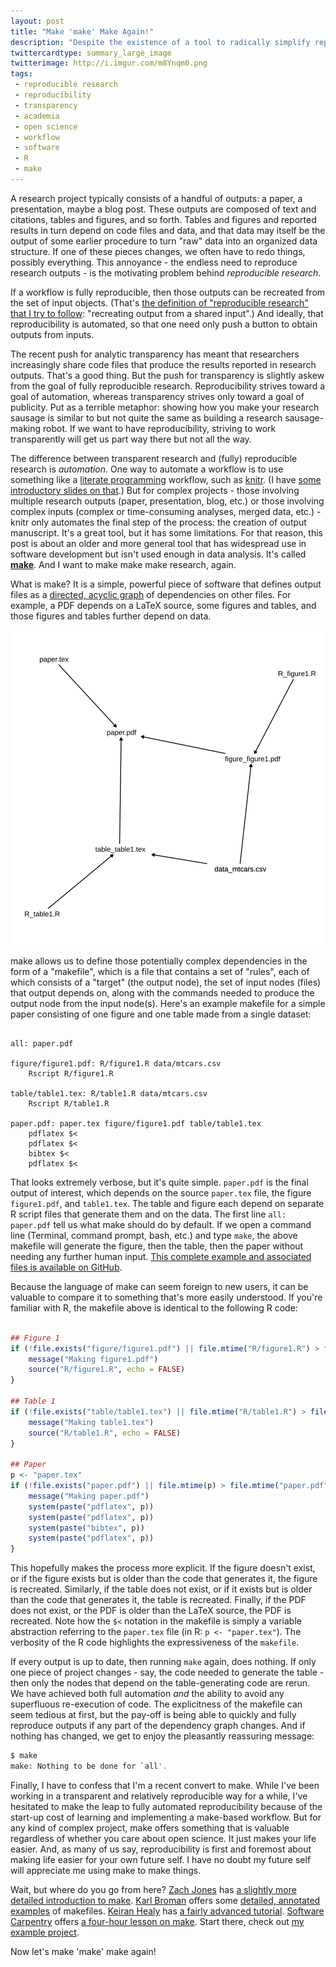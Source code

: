```yaml
---
layout: post
title: "Make 'make' Make Again!"
description: "Despite the existence of a tool to radically simplify reproducibility and avoid the hassle of re-running computational procedures, we rarely use it. Let's make 'make' make (things) again! #MMMA"
twittercardtype: summary_large_image
twitterimage: http://i.imgur.com/m8Ynqm0.png
tags:
 - reproducible research
 - reproducibility
 - transparency
 - academia
 - open science
 - workflow
 - software
 - R 
 - make
---
```


A research project typically consists of a handful of outputs: a paper, a presentation, maybe a blog post. These outputs are composed of text and citations, tables and figures, and so forth. Tables and figures and reported results in turn depend on code files and data, and that data may itself be the output of some earlier procedure to turn "raw" data into an organized data structure. If one of these pieces changes, we often have to redo things, possibly everything. This annoyance - the endless need to reproduce research outputs - is the motivating problem behind *reproducible research*.

If a workflow is fully reproducible, then those outputs can be recreated from the set of input objects. (That's [the definition of "reproducible research" that I try to follow](http://thomasleeper.com/2015/05/open-science-language/): "recreating output from a shared input".) And ideally, that reproducibility is automated, so that one need only push a button to obtain outputs from inputs.

The recent push for analytic transparency has meant that researchers increasingly share code files that produce the results reported in research outputs. That's a good thing. But the push for transparency is slightly askew from the goal of fully reproducible research. Reproducibility strives toward a goal of automation, whereas transparency strives only toward a goal of publicity. Put as a terrible metaphor: showing how you make your research sausage is similar to but not quite the same as building a research sausage-making robot. If we want to have reproducibility, striving to work transparently will get us part way there but not all the way.

The difference between transparent research and (fully) reproducible research is *automation*. One way to automate a workflow is to use something like a [literate programming](https://en.wikipedia.org/wiki/Literate_programming) workflow, such as [knitr](http://yihui.name/knitr/). (I have [some introductory slides on that](http://thomasleeper.com/rrcourse/Slides/knitr.pdf).) But for complex projects - those involving multiple research outputs (paper, presentation, blog, etc.) or those involving complex inputs (complex or time-consuming analyses, merged data, etc.) - knitr only automates the final step of the process: the creation of output manuscript. It's a great tool, but it has some limitations. For that reason, this post is about an older and more general tool that has widespread use in software development but isn't used enough in data analysis. It's called [**make**](https://en.wikipedia.org/wiki/Make_(software)). And I want to make make make research, again.

What is make? It is a simple, powerful piece of software that defines output files as a [directed, acyclic graph](http://software-carpentry.org/) of dependencies on other files. For example, a PDF depends on a LaTeX source, some figures and tables, and those figures and tables further depend on data.

![DAG](https://raw.githubusercontent.com/leeper/make-example/master/fig-dag-1.svg)

make allows us to define those potentially complex dependencies in the form of a "makefile", which is a file that contains a set of "rules", each of which consists of a "target" (the output node), the set of input nodes (files) that output depends on, along with the commands needed to produce the output node from the input node(s). Here's an example makefile for a simple paper consisting of one figure and one table made from a single dataset:

```

all: paper.pdf

figure/figure1.pdf: R/figure1.R data/mtcars.csv
	Rscript R/figure1.R

table/table1.tex: R/table1.R data/mtcars.csv
	Rscript R/table1.R

paper.pdf: paper.tex figure/figure1.pdf table/table1.tex
	pdflatex $<
	pdflatex $<
	bibtex $<
	pdflatex $<

```

That looks extremely verbose, but it's quite simple. `paper.pdf` is the final output of interest, which depends on the source `paper.tex` file, the figure `figure1.pdf`, and `table1.tex`. The table and figure each depend on separate R script files that generate them and on the data. The first line `all: paper.pdf` tell us what make should do by default. If we open a command line (Terminal, command prompt, bash, etc.) and type `make`, the above makefile will generate the figure, then the table, then the paper without needing any further human input. [This complete example and associated files is available on GitHub](https://github.com/leeper/make-example).

Because the language of make can seem foreign to new users, it can be valuable to compare it to something that's more easily understood. If you're familiar with R, the makefile above is identical to the following R code:

```R

## Figure 1
if (!file.exists("figure/figure1.pdf") || file.mtime("R/figure1.R") > file.mtime("figure/figure1.pdf")) {
    message("Making figure1.pdf")
    source("R/figure1.R", echo = FALSE)
}

## Table 1
if (!file.exists("table/table1.tex") || file.mtime("R/table1.R") > file.mtime("table/table1.tex")) {
    message("Making table1.tex")
    source("R/table1.R", echo = FALSE)
}

## Paper
p <- "paper.tex"
if (!file.exists("paper.pdf") || file.mtime(p) > file.mtime("paper.pdf")) {
    message("Making paper.pdf")
    system(paste("pdflatex", p))
    system(paste("pdflatex", p))
    system(paste("bibtex", p))
    system(paste("pdflatex", p))
}

```

This hopefully makes the process more explicit. If the figure doesn't exist, or if the figure exists but is older than the code that generates it, the figure is recreated. Similarly, if the table does not exist, or if it exists but is older than the code that generates it, the table is recreated. Finally, if the PDF does not exist, or the PDF is older than the LaTeX source, the PDF is recreated. Note how the `$<` notation in the makefile is simply a variable abstraction referring to the `paper.tex` file (in R: `p <- "paper.tex"`). The verbosity of the R code highlights the expressiveness of the `makefile`.

If every output is up to date, then running `make` again, does nothing. If only one piece of project changes - say, the code needed to generate the table - then only the nodes that depend on the table-generating code are rerun. We have achieved both full automation *and* the ability to avoid any superfluous re-execution of code. The explicitness of the makefile can seem tedious at first, but the pay-off is being able to quickly and fully reproduce outputs if any part of the dependency graph changes. And if nothing has changed, we get to enjoy the pleasantly reassuring message:

```bash
$ make
make: Nothing to be done for `all'.
```

Finally, I have to confess that I'm a recent convert to make. While I've been working in a transparent and relatively reproducible way for a while, I've hesitated to make the leap to fully automated reproducibility because of the start-up cost of learning and implementing a make-based workflow. But for any kind of complex project, make offers something that is valuable regardless of whether you care about open science. It just makes your life easier. And, as many of us say, reproducibility is first and foremost about making life easier for your own future self. I have no doubt my future self will appreciate me using make to make things.

Wait, but where do you go from here? [Zach Jones](http://zmjones.com/) has [a slightly more detailed introduction to make](http://zmjones.com/make/). [Karl Broman](http://kbroman.org/) offers some [detailed, annotated examples](http://kbroman.org/minimal_make/) of makefiles. [Keiran Healy](https://kieranhealy.org/) has [a fairly advanced tutorial](http://plain-text.co/make.html). [Software Carpentry](http://software-carpentry.org/) offers [a four-hour lesson on make](http://swcarpentry.github.io/make-novice/). Start there, check out [my example project](https://github.com/leeper/make-example).

Now let's make 'make' make again!
